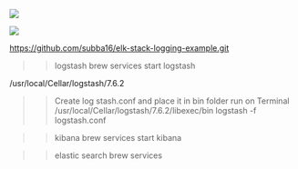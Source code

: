 ![](https://user-images.githubusercontent.com/26511983/79028842-5fed9b80-7b57-11ea-968f-2485ee5c7d13.png)

![](https://user-images.githubusercontent.com/26511983/79028901-a216dd00-7b57-11ea-9f15-12027da58508.png)

https://github.com/subba16/elk-stack-logging-example.git

>> logstash
brew services start logstash

/usr/local/Cellar/logstash/7.6.2

>>Create log stash.conf and place it in bin folder
>> run on Terminal
/usr/local/Cellar/logstash/7.6.2/libexec/bin
logstash -f logstash.conf

>> kibana
brew services start kibana

>> elastic search
brew services


